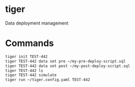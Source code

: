 # tiger
Data deployment management

# Commands

```sh
tiger init TEST-442
tiger TEST-442 data set pre ~/my-pre-deploy-script.sql
tiger TEST-442 data set post ~/my-post-deploy-script.sql
tiger TEST-442 ls
tiger TEST-442 simulate
tiger run ~/tiger.config.yaml TEST-442
```
